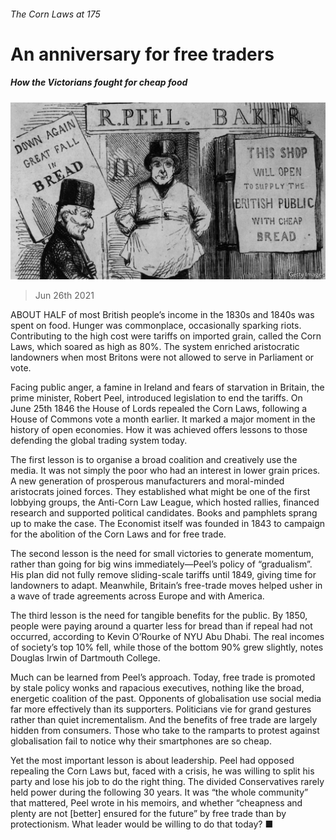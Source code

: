 ###### The Corn Laws at 175

# An anniversary for free traders 

##### How the Victorians fought for cheap food 

![image](images/20210626_fnp502.jpg) 

> Jun 26th 2021 

ABOUT HALF of most British people’s income in the 1830s and 1840s was spent on food. Hunger was commonplace, occasionally sparking riots. Contributing to the high cost were tariffs on imported grain, called the Corn Laws, which soared as high as 80%. The system enriched aristocratic landowners when most Britons were not allowed to serve in Parliament or vote.

Facing public anger, a famine in Ireland and fears of starvation in Britain, the prime minister, Robert Peel, introduced legislation to end the tariffs. On June 25th 1846 the House of Lords repealed the Corn Laws, following a House of Commons vote a month earlier. It marked a major moment in the history of open economies. How it was achieved offers lessons to those defending the global trading system today.


The first lesson is to organise a broad coalition and creatively use the media. It was not simply the poor who had an interest in lower grain prices. A new generation of prosperous manufacturers and moral-minded aristocrats joined forces. They established what might be one of the first lobbying groups, the Anti-Corn Law League, which hosted rallies, financed research and supported political candidates. Books and pamphlets sprang up to make the case. The Economist itself was founded in 1843 to campaign for the abolition of the Corn Laws and for free trade.

The second lesson is the need for small victories to generate momentum, rather than going for big wins immediately—Peel’s policy of “gradualism”. His plan did not fully remove sliding-scale tariffs until 1849, giving time for landowners to adapt. Meanwhile, Britain’s free-trade moves helped usher in a wave of trade agreements across Europe and with America.

The third lesson is the need for tangible benefits for the public. By 1850, people were paying around a quarter less for bread than if repeal had not occurred, according to Kevin O’Rourke of NYU Abu Dhabi. The real incomes of society’s top 10% fell, while those of the bottom 90% grew slightly, notes Douglas Irwin of Dartmouth College.

Much can be learned from Peel’s approach. Today, free trade is promoted by stale policy wonks and rapacious executives, nothing like the broad, energetic coalition of the past. Opponents of globalisation use social media far more effectively than its supporters. Politicians vie for grand gestures rather than quiet incrementalism. And the benefits of free trade are largely hidden from consumers. Those who take to the ramparts to protest against globalisation fail to notice why their smartphones are so cheap.

Yet the most important lesson is about leadership. Peel had opposed repealing the Corn Laws but, faced with a crisis, he was willing to split his party and lose his job to do the right thing. The divided Conservatives rarely held power during the following 30 years. It was “the whole community” that mattered, Peel wrote in his memoirs, and whether “cheapness and plenty are not [better] ensured for the future” by free trade than by protectionism. What leader would be willing to do that today? ■

